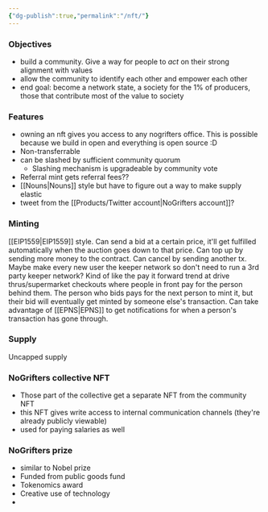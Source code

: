 ```yaml
---
{"dg-publish":true,"permalink":"/nft/"}
---
```


### Objectives
- build a community. Give a way for people to *act* on their strong alignment with values
- allow the community to identify each other and empower each other
- end goal: become a network state, a society for the 1% of producers, those that contribute most of the value to society
### Features
- owning an nft gives you access to any nogrifters office. This is possible because we build in open and everything is open source :D
- Non-transferrable
- can be slashed by sufficient community quorum
	- Slashing mechanism is upgradeable by community vote
- Referral mint gets referral fees??
- [[Nouns\|Nouns]] style but have to figure out a way to make supply elastic
- tweet from the [[Products/Twitter account\|NoGrifters account]]?

### Minting
[[EIP1559\|EIP1559]] style. Can send a bid at a certain price, it'll get fulfilled automatically when the auction goes down to that price. Can top up by sending more money to the contract. Can cancel by sending another tx. Maybe make every new user the keeper network so don't need to run a 3rd party keeper network? Kind of like the pay it forward trend at drive thrus/supermarket checkouts where people in front pay for the person behind them. The person who bids pays for the next person to mint it, but their bid will eventually get minted by someone else's transaction. 
Can take advantage of [[EPNS\|EPNS]] to get notifications for when a person's transaction has gone through.

### Supply
Uncapped supply

### NoGrifters collective NFT
- Those part of the collective get a separate NFT from the community NFT
- this NFT gives write access to internal communication channels (they're already publicly viewable)
- used for paying salaries as well

### NoGrifters prize
- similar to Nobel prize
- Funded from public goods fund
- Tokenomics award
- Creative use of technology
- 







